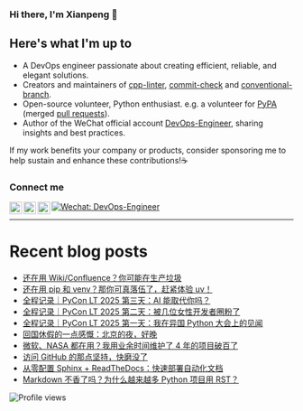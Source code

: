 ### Hi there, I'm Xianpeng 👋

<!-- ![GitHub stats](https://github-readme-stats.vercel.app/api?username=shenxianpeng&show_icons=true&&theme=default&count_private=true&&include_all_commits=true) -->

## Here's what I'm up to

* A DevOps engineer passionate about creating efficient, reliable, and elegant solutions.
* Creators and maintainers of [cpp-linter][cpp-linter], [commit-check][commit-check] and [conventional-branch][conventional-branch].
* Open-source volunteer, Python enthusiast. e.g. a volunteer for [PyPA][pypa] (merged [pull requests][pull-requests]).
* Author of the WeChat official account [DevOps-Engineer][wechat], sharing insights and best practices. 

If my work benefits your company or products, consider sponsoring me to help sustain and enhance these contributions!☕️
<!-- [<img width="110" src="https://storage.ko-fi.com/cdn/kofi2.png" />][ko-fi] -->

### Connect me

[<img align="left" alt="shenxianpeng | Gmail" width="22px" src="https://cdn.jsdelivr.net/npm/simple-icons@3.13.0/icons/gmail.svg" />][gmail]
[<img align="left" alt="shenxianpeng | Blogger" width="22px" src="https://cdn.jsdelivr.net/npm/simple-icons@3.13.0/icons/blogger.svg" />][blogger] 
[<img align="left" alt="shenxianpeng | ZhiHu" width="22px" src="https://cdn.jsdelivr.net/npm/simple-icons@3.13.0/icons/zhihu.svg" />][zhihu]
[![Wechat: DevOps-Engineer](https://img.shields.io/badge/WeChat-DevOps--Engineer-green?style=flat&logo=wechat&logoColor=green)][wechat]


<!-- [<img align="left" alt="shenxianpeng | LinkedIn" width="22px" src="https://cdn.jsdelivr.net/npm/simple-icons@3.13.0/icons/linkedin.svg" />][linkedin] 
 -->
<!-- [<img alt="shenxianpeng | PayPal" width="20px" src="https://www.svgrepo.com/show/354170/paypal.svg" />][paypal] -->
<!-- [<img align="left" alt="shenxianpeng | DEV" width="30px" src="https://cdn.jsdelivr.net/npm/simple-icons@3.13.0/icons/dev-dot-to.svg" />][dev.to] -->

---

# Recent blog posts

<!-- BLOG-POST-LIST:START -->
- [还在用 Wiki/Confluence？你可能在生产垃圾](https://shenxianpeng.github.io/2025/05/docs-and-code/)
- [还在用 pip 和 venv？那你可真落伍了，赶紧体验 uv！](https://shenxianpeng.github.io/2025/05/uv/)
- [全程记录｜PyCon LT 2025 第三天：AI 能取代你吗？](https://shenxianpeng.github.io/2025/04/pycon-lt-d3/)
- [全程记录｜PyCon LT 2025 第二天：被几位女性开发者圈粉了](https://shenxianpeng.github.io/2025/04/pycon-lt-d2/)
- [全程记录｜PyCon LT 2025 第一天：我在异国 Python 大会上的见闻](https://shenxianpeng.github.io/2025/04/pycon-lt-d1/)
- [回国休假的一点感慨：北京的夜，好晚](https://shenxianpeng.github.io/2025/04/one-night-in-beijing/)
- [微软、NASA 都在用？我用业余时间维护了 4 年的项目破百了](https://shenxianpeng.github.io/2025/04/cpp-linter-action-milestone/)
- [访问 GitHub 的那点坚持，快磨没了](https://shenxianpeng.github.io/2025/04/visit-github/)
- [从零配置 Sphinx + ReadTheDocs：快速部署自动化文档](https://shenxianpeng.github.io/2025/04/sphinx-readthedoc/)
- [Markdown 不香了吗？为什么越来越多 Python 项目用 RST？](https://shenxianpeng.github.io/2025/04/md-vs-rst/)
<!-- BLOG-POST-LIST:END -->

[blogger]: https://shenxianpeng.github.io/
[zhihu]: https://www.zhihu.com/people/shenxianpeng
[wechat]: https://github.com/shenxianpeng/blog/blob/master/source/about/index/qrcode.jpg?raw=true
[linkedin]: https://www.linkedin.com/in/xianpeng-shen/
[gmail]: mailto:xianpeng.shen@gmail.com
[paypal]: https://www.paypal.me/shenxianpeng
[dev.to]: https://dev.to/shenxianpeng
[cpp-linter]: https://github.com/cpp-linter
[commit-check]: https://github.com/commit-check
[conventional-branch]: https://github.com/conventional-branch
[ko-fi]: https://ko-fi.com/H2H85WC9L
[pypa]: https://github.com/pypa
[pull-requests]: https://github.com/pulls?q=is%3Apr+author%3Ashenxianpeng+archived%3Afalse+is%3Amerged+user%3Apypa

 ![Profile views](https://komarev.com/ghpvc/?username=shenxianpeng)
 
